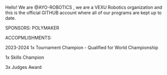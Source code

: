 Hello! We are @AYO-ROBOTICS , we are a VEXU Robotics organization and this is the official GITHUB account where all of our programs are kept up to date.

SPONSORS:
  POLYMAKER

ACCOPMLISHMENTS:

2023-2024
  1x Tournament Champion
    - Qualified for World Championship
    
  1x Skills Champion
  
  3x Judges Award
  
  
    
<!---
AYO-ROBOTICS/AYO-ROBOTICS is a ✨ special ✨ repository because its `README.md` (this file) appears on your GitHub profile.
You can click the Preview link to take a look at your changes.
--->
